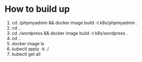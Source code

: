 # How to build up
1. cd ./phpmyadmin && docker image build -t k8s/phpmyadmin .
2. cd ..
3. cd ./wordpress && docker image build -t k8s/wordpress .
4. cd ..
5. docker image ls
6. kubectl apply -k ./
7. kubectl get all